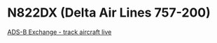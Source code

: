 # N822DX (Delta Air Lines 757-200)

[ADS-B Exchange - track aircraft live](https://globe.adsbexchange.com/?icao=ab38aa)

